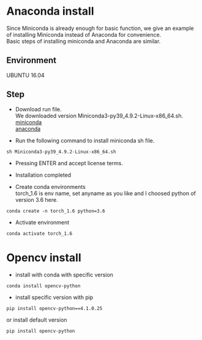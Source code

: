 # Anaconda install
Since Miniconda is already enough for basic function, we give an example of installing Miniconda instead of Anaconda for convenience. \
Basic steps of installing miniconda and Anaconda are similar.

## Environment
UBUNTU 16.04 

## Step
* Download run file. \
We downloaded version Miniconda3-py39_4.9.2-Linux-x86_64.sh. \
[miniconda](https://repo.anaconda.com/miniconda/Miniconda3-latest-Linux-x86_64.sh) \
[anaconda](https://repo.anaconda.com/archive/Anaconda3-2021.05-Linux-x86_64.sh)

* Run the following command to install miniconda sh file. 
```
sh Miniconda3-py39_4.9.2-Linux-x86_64.sh
```
* Pressing ENTER and accept license terms.

* Installation completed
* Create conda environments \
torch_1.6 is env name, set anyname as you like and I choosed python of version 3.6 here.
```
conda create -n torch_1.6 python=3.6
```
* Activate environment
```
conda activate torch_1.6
```
# Opencv install
* install with conda with specific version
``` 
conda install opencv-python
```
* install specific version with pip
```
pip install opencv-python==4.1.0.25
```
or install default version
```
pip install opencv-python
```

